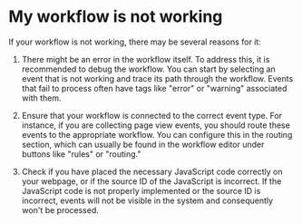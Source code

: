 # My workflow is not working

If your workflow is not working, there may be several reasons for it:

1. There might be an error in the workflow itself. To address this, it is recommended to debug the workflow. You can
   start by selecting an event that is not working and trace its path through the workflow. Events that fail to process
   often have tags like "error" or "warning" associated with them.

2. Ensure that your workflow is connected to the correct event type. For instance, if you are collecting page view
   events, you should route these events to the appropriate workflow. You can configure this in the routing section,
   which can usually be found in the workflow editor under buttons like "rules" or "routing."

3. Check if you have placed the necessary JavaScript code correctly on your webpage, or if the source ID of the
   JavaScript is incorrect. If the JavaScript code is not properly implemented or the source ID is incorrect, events
   will not be visible in the system and consequently won't be processed.